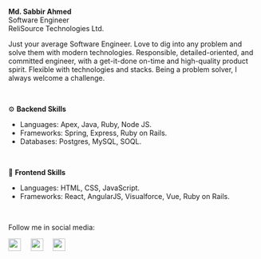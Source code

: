 <p>
  <b>Md. Sabbir Ahmed</b><br/>
  Software Engineer<br/>
  ReliSource Technologies Ltd.
</p>
<p align="left">
Just your average Software Engineer. Love to dig into any problem and solve them with modern technologies. Responsible, detailed-oriented, and committed engineer, with a get-it-done on-time and high-quality product spirit. Flexible with technologies and stacks. Being a problem solver, I always welcome a challenge.
</p></br>


:gear: <b>Backend Skills</b>
<ul>
  <li>Languages: Apex, Java, Ruby, Node JS.</li>
  <li>Frameworks: Spring, Express, Ruby on Rails.</li>
  <li>Databases: Postgres, MySQL, SOQL.</li>
</ul></br>

:dart: <b>Frontend Skills</b>
<ul>
  <li>Languages: HTML, CSS, JavaScript.</li>
  <li>Frameworks: React, AngularJS, Visualforce, Vue, Ruby on Rails.</li>
</ul></br>

Follow me in social media:
<p align="left">
<a href="https://www.linkedin.com/in/sabbir96/" target="_blank"><img src="linkedin.png" width="25px"></a> &nbsp; &nbsp;
<a href="https://twitter.com/Sabbir_Badhon" target="_blank"><img src="twitter.png" width="25px"></a> &nbsp; &nbsp;
<a href="https://www.facebook.com/sabbirahmedbadhon" target="_blank"><img src="facebook.png" width="25px"></a>
</p>

<!--
**SABadhon/SABadhon** is a ✨ _special_ ✨ repository because its `README.md` (this file) appears on your GitHub profile.
<p>
  <br>
  ** <b><em>At present I am looking for funding in data science research program.</em></b>**
  <br>
  <br>
</p>
 
- 🔭 I’m currently working on Deep Learning Models.
- 🌱 I’m currently learning Tensorflow for Machine Learning.
- 👯 I’m looking to collaborate on ML projects.
- 🤔 I’m looking for help with research funding.
- 💬 Ask me about topic related to my repos only.
Here are some ideas to get you started:

- 🔭 I’m currently working on ...
- 🌱 I’m currently learning ...
- 👯 I’m looking to collaborate on ...
- 🤔 I’m looking for help with ...
- 💬 Ask me about ...
- 📫 How to reach me: ...
- 😄 Pronouns: ...
- ⚡ Fun fact: ...

- 📫 How to reach me: [Linkedin](https://www.linkedin.com/in/sabbir96) &nbsp; [Facebook](https://www.facebook.com/sabbirahmedbadhon) &nbsp; [Personal Website](http://aboutsabbir.github.io)
-->
